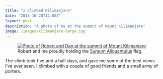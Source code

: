 ```yaml
---
title: "I Climbed Kilimanjaro"
date: "2013-10-20T12:00Z"
layout: post
description: "A photo of me at the summit of Mount Kilimanjaro"
image: /images/kilimanjaro-large.jpg
---
```


<figure>
    <a href="/images/kilimanjaro-full.jpg" target="_blank">
        <img src="/images/kilimanjaro-small.jpg" srcset="/images/kilimanjaro-medium.jpg 1x, /images/kilimanjaro-large.jpg 2x" alt="Photo of Robert and Dan at the summit of Mount Kilimanjaro">
    </a>
    <figcaption>Robert and me proudly holding the <a href="https://www.google.co.uk/?q=translate+sursum+aliquantulus">Sursum Aliquantulus</a> flag.</figcaption>
</figure>

The climb took five and a half days, and gave me some of the best views I’ve ever seen. I climbed with a couple of good friends and a small army of porters.

<!-- I took some photos and shared them in this [Dropbox shared folder](http://danleech.com/links/kilimanjaro). -->